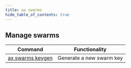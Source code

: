 ```yaml
---
title: ax swarms
hide_table_of_contents: true
---
```


## Manage swarms

| Command                       | Functionality                    |
| ----------------------------- | -------------------------------- |
| [ax swarms keygen](keygen.md) | Generate a new swarm key |
